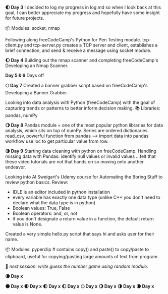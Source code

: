 **:first_quarter_moon: Day 3**
I decided to log my progress in log.md so when I look back at this goal, I can better appreciate my progress and hopefully have some insight for future projects.

:package: Modules: socket, nmap

Following along freeCodeCamp's Python for Pen Testing module.
tcp-client.py and tcp-server.py creates a TCP server and client, establishes a brief connection, and send & receive a message using socket module.


**:waxing_gibbous_moon: Day 4**
Building out the nmap scanner and completing freeCodeCamp's Developing an Nmap Scanner.

**Day 5 & 6**
Days off

**:full_moon: Day 7**
Created a banner grabber script based on freeCodeCamp's Developing a Banner Grabber.

Looking into data analysis with Python (freeCodeCamp) with the goal of capturing trends or patterns to better inform decision making.
:books: Libraries: pandas, numPy

**:waning_gibbous_moon: Day 8**
Pandas module = one of the most popular python libraries for data analysis, which sits on top of numPy.
Series are ordered dictionaries.
read_csv, powerful function from pandas --> import data into pandas workflow
use loc to get particular value from row.

**:last_quarter_moon: Day 9**
Starting data cleaning with python on freeCodeCamp.
Handling missing data with Pandas: identify null values or invalid values
...felt that these video tutorials are not that hands on so moving onto another endeavor.

Looking into Al Sweigart's Udemy course for Automating the Boring Stuff to review python basics.
Review:
- IDLE is an editor included in python installation
- every variable has exactly one data type (unlike C++ you don't need to declare what the data type is in python)
- Boolean values: True, False
- Boolean operators: and, or, not
- if you don't designate a return value in a function, the default return value is None.

Created a very simple hello.py script that says hi and asks user for their name.

:package: Modules:
pyperclip # contains copy() and paste() to copy/paste to clipboard, useful for copying/pasting large amounts of text from program

:snake: *next session: write guess the number game using random module.*

**:waning_crescent_moon: Day x**


**:new_moon: Day x**
**:waxing_crescent_moon: Day x**
**:first_quarter_moon: Day x**
**:waxing_gibbous_moon: Day x**
**:full_moon: Day x**
**:waning_gibbous_moon: Day x**
**:last_quarter_moon: Day x**
**:waning_crescent_moon: Day x**
